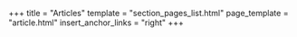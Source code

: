 +++
title = "Articles"
template = "section_pages_list.html"
page_template = "article.html"
insert_anchor_links = "right"
+++